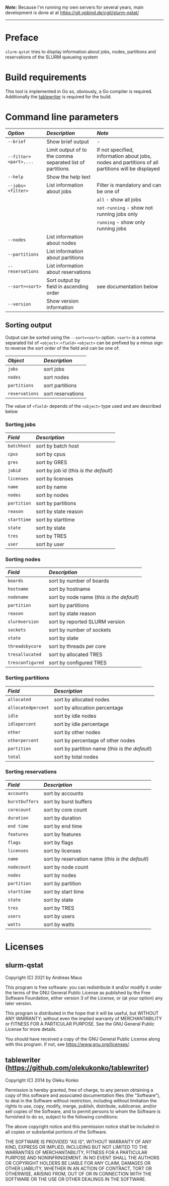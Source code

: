 **_Note:_** Because I'm running my own servers for several years, main development is done at at https://git.ypbind.de/cgit/slurm-qstat/

----

# Preface
`slurm-qstat` tries to display information about jobs, nodes, partitions and reservations of the SLURM queueing system

# Build requirements
This tool is implemented in Go so, obviously, a Go compiler is required.
Additionally the [tablewriter](https://github.com/olekukonko/tablewriter) is required for the build.

# Command line parameters

| *Option* | *Description* | *Note* |
|:---------|:--------------|:-------|
| `--brief` | Show brief output | - |
| `--filter=<part>,...` | Limit output of to the comma separated list of partitions | If not specified, information about jobs, nodes and partitions of all partitions will be displayed |
| `--help` | Show the help text | |
| `--jobs=<filter>` | List information about jobs | Filter is mandatory and can be one of |
|                   |           |   `all` - show all jobs |
|                   |           |   `not-running` - show not running jobs only |
|                   |           |   `running` - show only running jobs |
| `--nodes` | List information about nodes | |
| `--partitions` | List information about partitions | |
| `--reservations` | List information about reservations | |
| `--sort=<sort>` | Sort output by field <sort> in ascending order | see documentation below |
| `--version` | Show version information | |

## Sorting output
Output can be sorted using the `--sort=<sort>` option. `<sort>` is a comma separated list of `<object>:<field>`
`<object>` can be prefixed by a minus sign to reverse the sort order of the field and can be one of:

| *Object* | *Description* |
|:---------|:--------------|
| `jobs` | sort jobs |
| `nodes` | sort nodes |
| `partitions` | sort partitions |
| `reservations` | sort reservations |

The value of `<field>` depends of the `<object>` type used and are described below

### Sorting jobs

| *Field* | *Description* |
|:--------|:--------------|
| `batchhost` | sort by batch host |
| `cpus` | sort by cpus |
| `gres` | sort by GRES |
| `jobid` | sort by job id (*this is the default*) |
| `licenses` | sort by licenses |
| `name` | sort by name |
| `nodes` | sort by nodes |
| `partition` | sort by partitions |
| `reason` | sort by state reason |
| `starttime` | sort by starttime |
| `state` | sort by state |
| `tres` | sort by TRES |
| `user` | sort by user |

### Sorting nodes

| *Field* | *Description* |
|:--------|:--------------|
| `boards` | sort by number of boards |
| `hostname` | sort by hostname |
| `nodename` | sort by node name (*this is the default*) |
| `partition` | sort by partitions |
| `reason` | sort by state reason |
| `slurmversion` | sort by reported SLURM version |
| `sockets` | sort by number of sockets |
| `state` | sort by state |
| `threadsbycore` | sort by threads per core |
| `tresallocated` | sort by allocated TRES |
| `tresconfigured` | sort by configured TRES |

### Sorting partitions

| *Field* | *Description* |
|:--------|:--------------|
| `allocated` | sort by allocated nodes |
| `allocatedpercent` | sort by allocation percentage |
| `idle` | sort by idle nodes |
| `idlepercent` | sort by idle percentage |
| `other` | sort by other nodes |
| `otherpercent` | sort by percentage of other nodes |
| `partition` | sort by partition name (*this is the default*) |
| `total` | sort by total nodes |

### Sorting reservations

| *Field* | *Description* |
|:--------|:--------------|
| `accounts` | sort by accounts |
| `burstbuffers` | sort by burst buffers |
| `corecount` | sort by core count |
| `duration` | sort by duration |
| `end time` | sort by end time |
| `features` | sort by features |
| `flags` | sort by flags |
| `licenses` | sort by licenses |
| `name` | sort by reservation name (*this is the default*) |
| `nodecount` | sort by node count |
| `nodes` | sort by nodes |
| `partition` | sort by partition |
| `starttime` | sort by start time |
| `state` | sort by state |
| `tres` | sort by TRES |
| `users` | sort by users |
| `watts` | sort by watts |

# Licenses
## slurm-qstat

Copyright (C) 2021 by Andreas Maus

This program is free software: you can redistribute it and/or modify
it under the terms of the GNU General Public License as published by
the Free Software Foundation, either version 3 of the License, or
(at your option) any later version.

This program is distributed in the hope that it will be useful,
but WITHOUT ANY WARRANTY; without even the implied warranty of
MERCHANTABILITY or FITNESS FOR A PARTICULAR PURPOSE.  See the
GNU General Public License for more details.

You should have received a copy of the GNU General Public License
along with this program.  If not, see <https://www.gnu.org/licenses/>.

## tablewriter (https://github.com/olekukonko/tablewriter)

Copyright (C) 2014 by Oleku Konko

Permission is hereby granted, free of charge, to any person obtaining a copy
of this software and associated documentation files (the "Software"), to deal
in the Software without restriction, including without limitation the rights
to use, copy, modify, merge, publish, distribute, sublicense, and/or sell
copies of the Software, and to permit persons to whom the Software is
furnished to do so, subject to the following conditions:

The above copyright notice and this permission notice shall be included in
all copies or substantial portions of the Software.

THE SOFTWARE IS PROVIDED "AS IS", WITHOUT WARRANTY OF ANY KIND, EXPRESS OR
IMPLIED, INCLUDING BUT NOT LIMITED TO THE WARRANTIES OF MERCHANTABILITY,
FITNESS FOR A PARTICULAR PURPOSE AND NONINFRINGEMENT. IN NO EVENT SHALL THE
AUTHORS OR COPYRIGHT HOLDERS BE LIABLE FOR ANY CLAIM, DAMAGES OR OTHER
LIABILITY, WHETHER IN AN ACTION OF CONTRACT, TORT OR OTHERWISE, ARISING FROM,
OUT OF OR IN CONNECTION WITH THE SOFTWARE OR THE USE OR OTHER DEALINGS IN
THE SOFTWARE.

